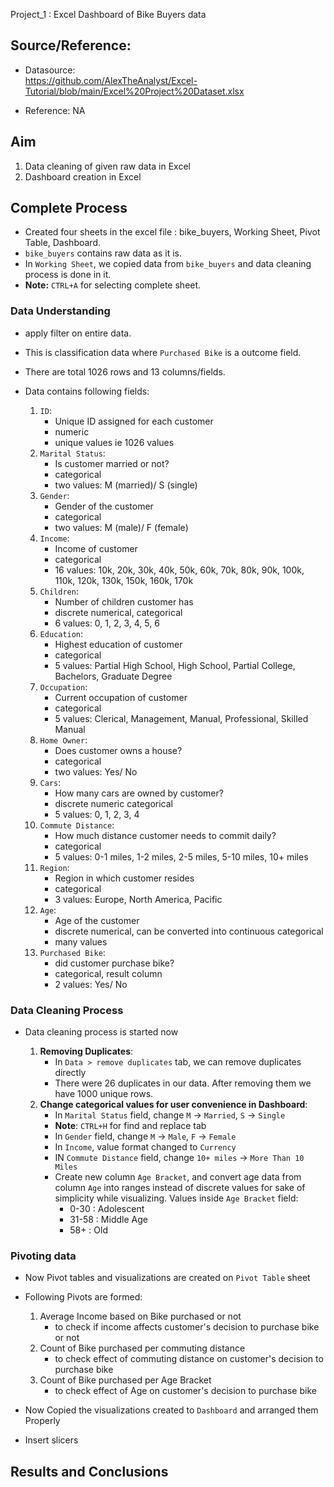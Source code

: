  Project_1 : Excel Dashboard of Bike Buyers data

## Source/Reference:

- Datasource:  
https://github.com/AlexTheAnalyst/Excel-Tutorial/blob/main/Excel%20Project%20Dataset.xlsx

- Reference: 
NA

## Aim

1. Data cleaning of given raw data in Excel
2. Dashboard creation in Excel

## Complete Process

- Created four sheets in the excel file : bike_buyers, Working Sheet, Pivot Table, Dashboard.
- `bike_buyers` contains raw data as it is.
- In `Working Sheet`, we copied data from `bike_buyers` and data cleaning process is done in it.
- **Note:** `CTRL+A` for selecting complete sheet.

### Data Understanding

- apply filter on entire data.
- This is classification data where `Purchased Bike` is a outcome field.
- There are total 1026 rows and 13 columns/fields.
- Data contains following fields:

    1. `ID`:
        - Unique ID assigned for each customer
        - numeric
        - unique values ie 1026 values
    2. `Marital Status`: 
        - Is customer married or not?
        - categorical
        - two values: M (married)/ S (single)
    3. `Gender`:
        - Gender of the customer
        - categorical
        - two values: M (male)/ F (female)
    4. `Income`:
        - Income of customer
        - categorical
        - 16 values: 10k, 20k, 30k, 40k, 50k, 60k, 70k, 80k, 90k, 100k, 110k, 120k, 130k, 150k, 160k, 170k
    5. `Children`:
        - Number of children customer has
        - discrete numerical, categorical
        - 6 values: 0, 1, 2, 3, 4, 5, 6
    6. `Education`:
        - Highest education of customer
        - categorical
        - 5 values: Partial High School, High School, Partial College, Bachelors, Graduate Degree
    7. `Occupation`:
        - Current occupation of customer
        - categorical
        - 5 values: Clerical, Management, Manual, Professional, Skilled Manual
    8. `Home Owner`:
        - Does customer owns a house?
        - categorical
        - two values: Yes/ No
    9. `Cars`:
        - How many cars are owned by customer?
        - discrete numeric categorical
        - 5 values: 0, 1, 2, 3, 4
    10. `Commute Distance`:
        - How much distance customer needs to commit daily?
        - categorical
        - 5 values: 0-1 miles, 1-2 miles, 2-5 miles, 5-10 miles, 10+ miles
    11. `Region`:
        - Region in which customer resides
        - categorical
        - 3 values: Europe, North America, Pacific
    12. `Age`: 
        - Age of the customer
        - discrete numerical, can be converted into continuous categorical
        - many values
    13. `Purchased Bike`: 
        - did customer purchase bike?
        - categorical, result column
        - 2 values: Yes/ No


### Data Cleaning Process

- Data cleaning process is started now

    1. **Removing Duplicates**:
        - In `Data > remove duplicates` tab, we can remove duplicates directly
        - There were 26 duplicates in our data. After removing them we have 1000 unique rows.
    2. **Change categorical values for user convenience in Dashboard**:
        - In `Marital Status` field, change `M` -> `Married`, `S` -> `Single`
        - **Note**: `CTRL+H` for find and replace tab
        - In `Gender` field, change `M` -> `Male`, `F` -> `Female`
        - In `Income`, value format changed to `Currency`
        - IN `Commute Distance` field, change `10+ miles` -> `More Than 10 Miles`
        - Create new column `Age Bracket`, and convert age data from column `Age` into ranges instead of discrete values for sake of simplicity while visualizing. Values inside `Age Bracket` field:
            - 0-30 : Adolescent
            - 31-58 : Middle Age
            - 58+ : Old

### Pivoting data

- Now Pivot tables and visualizations are created on `Pivot Table` sheet
- Following Pivots are formed:
    
    1. Average Income based on Bike purchased or not
        - to check if income affects customer's decision to purchase bike or not
    2. Count of Bike purchased per commuting distance
        - to check effect of commuting distance on customer's decision to purchase bike
    3. Count of Bike purchased per Age Bracket
        - to check effect of Age on customer's decision to purchase bike

- Now Copied the visualizations created to `Dashboard` and arranged them Properly
- Insert slicers

## Results and Conclusions

